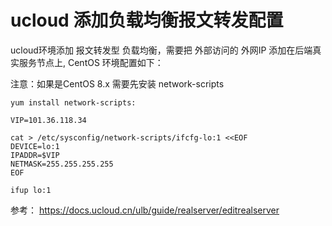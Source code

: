 # ucloud 添加负载均衡报文转发配置

ucloud环境添加 报文转发型 负载均衡，需要把 外部访问的 外网IP 添加在后端真实服务节点上, CentOS 环境配置如下：

注意：如果是CentOS 8.x 需要先安装 network-scripts

```
yum install network-scripts:
```

```
VIP=101.36.118.34

cat > /etc/sysconfig/network-scripts/ifcfg-lo:1 <<EOF
DEVICE=lo:1
IPADDR=$VIP
NETMASK=255.255.255.255
EOF

ifup lo:1
```



参考： https://docs.ucloud.cn/ulb/guide/realserver/editrealserver
